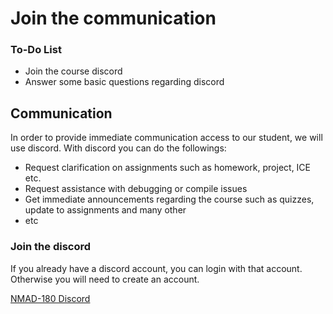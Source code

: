 # Join the communication

<div class="aside">
<h3>To-Do List</h3>
<ul>
  <li>Join the course discord</li>
    <li>Answer some basic questions regarding discord</li>
</ul>
</div>



## Communication

In order to provide immediate communication access to our student, we will use discord.
With discord you can do the followings:
- Request clarification on assignments such as homework, project, ICE etc.
- Request assistance with debugging or compile issues
- Get immediate announcements regarding the course such as quizzes, update to assignments and many other
- etc


### Join the discord
If you already have a discord account, you can login with that account. Otherwise you will need to create an account.


[NMAD-180 Discord](https://discord.gg/PFUpPKWm)
